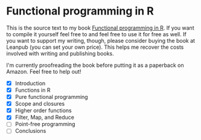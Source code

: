 # Functional programming in R

This is the source text to my book [Functional programming in R](https://leanpub.com/functional_programming_in_R). If you want to compile it yourself feel free to and feel free to use it for free as well. If you want to support my writing, though, please consider buying the book at Leanpub (you can set your own price). This helps me recover the costs involved with writing and publishing books.

I'm currently proofreading the book before putting it as a paperback on Amazon. Feel free to help out!

- [x] Introduction
- [x] Functions in R
- [x] Pure functional programming
- [x] Scope and closures
- [x] Higher order functions
- [x] Filter, Map, and Reduce
- [ ] Point-free programming
- [ ] Conclusions
